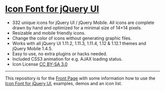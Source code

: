 # [Icon Font for jQuery UI](https://mkkeck.github.io/jquery-ui-iconfont/) #

* 332 unique icons for jQuery UI / jQuery Mobile. All icons are complete drawn by hand and optimized for a minimal size of 14×14 pixels. 
* Resizable and mobile friendly icons. 
* Change the color of icons without generating graphic files. 
* Works with all jQuery UI 1.11.2, 1.11.3, 1.11.4, 1.12 & 1.12.1 themes and jQuery Mobile 1.4.5. 
* Easy to use, no extra plugins or hacks needed. 
* Included CSS3 animation for e.g. AJAX loading status. 
* Icon License [CC BY-SA 3.0](https://creativecommons.org/licenses/by-sa/3.0/)

----

This repository is for the [Front Page](https://mkkeck.github.io/jquery-ui-iconfont/) with some information how to use the [Icon Font for jQuery UI](https://github.com/mkkeck/jquery-ui-iconfont), examples, demos and an icon list.
